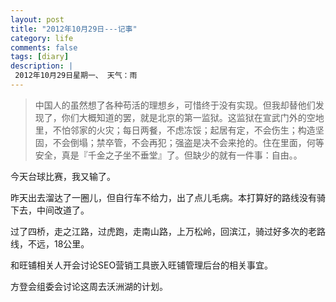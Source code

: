 ```yaml
---
layout: post
title: "2012年10月29日---记事"
category: life
comments: false
tags: [diary]
description: |
 2012年10月29日星期一、 天气：雨
---
```


> ​中国人的虽然想了各种苟活的理想乡，可惜终于没有实现。但我却替他们发现了，你们大概知道的罢，就是北京的第一监狱。这监狱在宣武门外的空地里，不怕邻家的火灾；每日两餐，不虑冻馁；起居有定，不会伤生；构造坚固，不会倒塌；禁卒管，不会再犯；强盗是决不会来抢的。住在里面，何等安全，真是『千金之子坐不垂堂』了。但缺少的就有一件事：自由。。


今天台球比赛，我又输了。

昨天出去溜达了一圈儿，但自行车不给力，出了点儿毛病。本打算好的路线没有骑下去，中间改道了。

过了四桥，走之江路，过虎跑，走南山路，上万松岭，回滨江，骑过好多次的老路线，不远，18公里。

和旺铺相关人开会讨论SEO营销工具嵌入旺铺管理后台的相关事宜。

方登会组委会讨论这周去沃洲湖的计划。